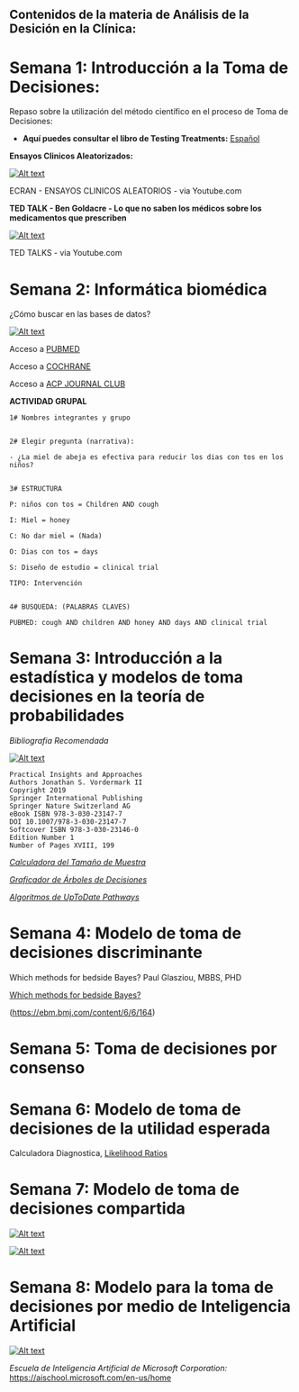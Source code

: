 ## Contenidos de la materia de Análisis de la Desición en la Clínica:

# Semana 1: Introducción a la Toma de Decisiones:

Repaso sobre la utilización del método científico en el proceso de Toma de Decisiones:

 + **Aquí puedes consultar el libro de Testing Treatments:** [Español](https://es.testingtreatments.org)

**Ensayos Clinicos Aleatorizados:**

[![Alt text](https://img.youtube.com/vi/PrQDYNk4CU0/0.jpg)](https://www.youtube.com/watch?v=PrQDYNk4CU0)

ECRAN - ENSAYOS CLINICOS ALEATORIOS - via Youtube.com

**TED TALK - Ben Goldacre - Lo que no saben los médicos sobre los medicamentos que prescriben**

[![Alt text](https://img.youtube.com/vi/RKmxL8VYy0M/0.jpg)](https://www.youtube.com/watch?v=RKmxL8VYy0M)

TED TALKS - via Youtube.com

# Semana 2: Informática biomédica

¿Cómo buscar en las bases de datos?

[![Alt text](https://img.youtube.com/vi/dncRQ1cobdc/0.jpg)](https://www.youtube.com/watch?v=dncRQ1cobdc)

Acceso a [PUBMED](https://www.ncbi.nlm.nih.gov/pubmed)

Acceso a [COCHRANE](https://www.cochranelibrary.com/)

Acceso a [ACP JOURNAL CLUB](http://www.acpjc.org/)

**ACTIVIDAD GRUPAL**

```
1# Nombres integrantes y grupo


2# Elegir pregunta (narrativa):

- ¿La miel de abeja es efectiva para reducir los dias con tos en los niños?


3# ESTRUCTURA

P: niños con tos = Children AND cough

I: Miel = honey

C: No dar miel = (Nada)

O: Dias con tos = days

S: Diseño de estudio = clinical trial

TIPO: Intervención


4# BUSQUEDA: (PALABRAS CLAVES)

PUBMED: cough AND children AND honey AND days AND clinical trial

```


# Semana 3: Introducción a la estadística y modelos de toma decisiones en la teoría de probabilidades

*Bibliografia Recomendada*

[![Alt text](https://images.springer.com/sgw/books/medium/9783030231460.jpg)](https://wdg.biblio.udg.mx/index.php/bases-de-datos/multidisciplinarias)

``` An Introduction to Medical Decision-Making
Practical Insights and Approaches
Authors Jonathan S. Vordermark II
Copyright 2019
Springer International Publishing
Springer Nature Switzerland AG
eBook ISBN 978-3-030-23147-7
DOI 10.1007/978-3-030-23147-7
Softcover ISBN 978-3-030-23146-0
Edition Number 1
Number of Pages XVIII, 199
```

[*Calculadora del Tamaño de Muestra*](https://select-statistics.co.uk/calculators/sample-size-calculator-population-proportion/)

[*Graficador de Árboles de Decisiones*](https://online.visual-paradigm.com/es/diagrams/features/decision-tree-software/)

[*Algoritmos de UpToDate Pathways*](https://www.uptodate.com/contents/table-of-contents/pathways)

# Semana 4: Modelo de toma de decisiones discriminante

Which methods for bedside Bayes?
Paul Glasziou, MBBS, PHD

[Which methods for bedside Bayes?](http://dx.doi.org/10.1136/ebm.6.6.164)

(https://ebm.bmj.com/content/6/6/164)


# Semana 5: Toma de decisiones por consenso


# Semana 6: Modelo de toma de decisiones de la utilidad esperada

Calculadora Diagnostica, [Likelihood Ratios](http://araw.mede.uic.edu/cgi-bin/testcalc.pl)


# Semana 7: Modelo de toma de decisiones compartida

[![Alt text](https://img.youtube.com/vi/eFudnxd0wuI/0.jpg)](https://www.youtube.com/watch?v=eFudnxd0wuI)

[![Alt text](https://img.youtube.com/vi/qwyx7yAP5zA/0.jpg)](https://www.youtube.com/watch?v=qwyx7yAP5zA)


# Semana 8: Modelo para la toma de decisiones por medio de Inteligencia Artificial

[![Alt text](https://img.youtube.com/vi/ii-FfE-7C-k/0.jpg)](https://www.youtube.com/watch?v=ii-FfE-7C-k)

*Escuela de Inteligencia Artificial de Microsoft Corporation:* https://aischool.microsoft.com/en-us/home
